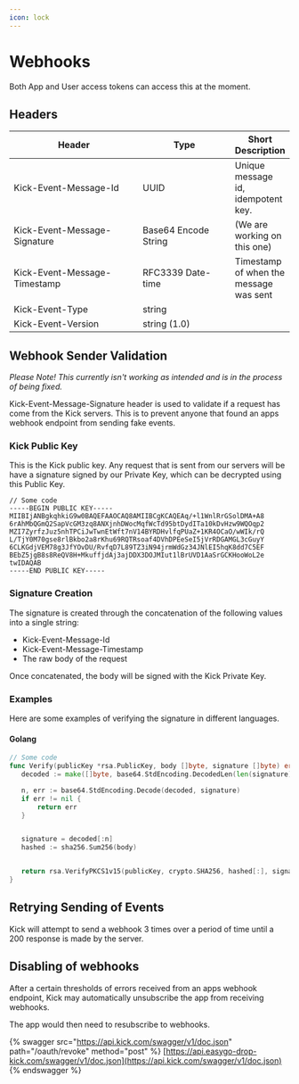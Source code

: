 ```yaml
---
icon: lock
---
```


# Webhooks

Both App and User access tokens can access this at the moment.&#x20;

## Headers

<table><thead><tr><th width="302">Header</th><th width="200">Type</th><th>Short Description</th></tr></thead><tbody><tr><td>Kick-Event-Message-Id</td><td>UUID</td><td>Unique message id, idempotent key.</td></tr><tr><td>Kick-Event-Message-Signature</td><td>Base64 Encode String</td><td>(We are working on this one)</td></tr><tr><td>Kick-Event-Message-Timestamp</td><td>RFC3339 Date-time</td><td>Timestamp of when the message was sent</td></tr><tr><td>Kick-Event-Type</td><td>string</td><td></td></tr><tr><td>Kick-Event-Version</td><td>string (1.0)</td><td></td></tr></tbody></table>



## Webhook Sender Validation

_Please Note! This currently isn't working as intended and is in the process of being fixed._

Kick-Event-Message-Signature header is used to validate if a request has come from the Kick servers. This is to prevent anyone that found an apps webhook endpoint from sending fake events.

### Kick Public Key

This is the Kick public key. Any request that is sent from our servers will be have a signature signed by our Private Key, which can be decrypted using this Public Key.

```
// Some code
-----BEGIN PUBLIC KEY-----
MIIBIjANBgkqhkiG9w0BAQEFAAOCAQ8AMIIBCgKCAQEAq/+l1WnlRrGSolDMA+A8
6rAhMbQGmQ2SapVcGM3zq8ANXjnhDWocMqfWcTd95btDydITa10kDvHzw9WQOqp2
MZI7ZyrfzJuz5nhTPCiJwTwnEtWft7nV14BYRDHvlfqPUaZ+1KR4OCaO/wWIk/rQ
L/TjY0M70gse8rlBkbo2a8rKhu69RQTRsoaf4DVhDPEeSeI5jVrRDGAMGL3cGuyY
6CLKGdjVEM78g3JfYOvDU/RvfqD7L89TZ3iN94jrmWdGz34JNlEI5hqK8dd7C5EF
BEbZ5jgB8s8ReQV8H+MkuffjdAj3ajDDX3DOJMIut1lBrUVD1AaSrGCKHooWoL2e
twIDAQAB
-----END PUBLIC KEY-----
```

### Signature Creation

The signature is created through the concatenation of the following values into a single string:

* Kick-Event-Message-Id
* Kick-Event-Message-Timestamp
* The raw body of the request

Once concatenated, the body will be signed with the Kick Private Key.

### Examples

Here are some examples of verifying the signature in different languages.

#### Golang

```go
// Some code
func Verify(publicKey *rsa.PublicKey, body []byte, signature []byte) error {
   decoded := make([]byte, base64.StdEncoding.DecodedLen(len(signature)))

   n, err := base64.StdEncoding.Decode(decoded, signature)
   if err != nil {
       return err
   }


   signature = decoded[:n]
   hashed := sha256.Sum256(body)


   return rsa.VerifyPKCS1v15(publicKey, crypto.SHA256, hashed[:], signature)
}

```

## Retrying Sending of Events

Kick will attempt to send a webhook 3 times over a period of time until a 200 response is made by the server.&#x20;

## Disabling of webhooks

After a certain thresholds of errors received from an apps webhook endpoint, Kick may automatically unsubscribe the app from receiving webhooks.&#x20;

The app would then need to resubscribe to webhooks.

{% swagger src="https://api.kick.com/swagger/v1/doc.json" path="/oauth/revoke" method="post" %}
[https://api.easygo-drop-kick.com/swagger/v1/doc.json](https://api.kick.com/swagger/v1/doc.json)
{% endswagger %}
